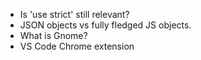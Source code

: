 - Is 'use strict' still relevant? 
- JSON objects vs fully fledged JS objects. 
- What is Gnome? 
- VS Code Chrome extension

